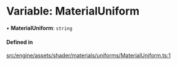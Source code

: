 # Variable: MaterialUniform

• **MaterialUniform**: `string`

#### Defined in

[src/engine/assets/shader/materials/uniforms/MaterialUniform.ts:1](https://github.com/Orillusion/orillusion/blob/main/src/engine/assets/shader/materials/uniforms/MaterialUniform.ts#L1)
